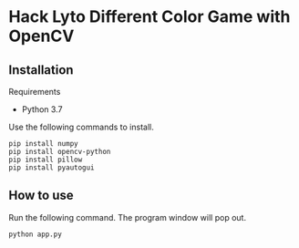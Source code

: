 # Hack Lyto Different Color Game with OpenCV

## Installation
Requirements
* Python 3.7

Use the following commands to install.
```
pip install numpy
pip install opencv-python
pip install pillow
pip install pyautogui
```

## How to use 
Run the following command. The program window will pop out.
```
python app.py
```

